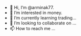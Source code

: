 - 👋 Hi, I’m @arminak77.
- 👀 I’m interested in money.
- 🌱 I’m currently learning trading...
- 💞️ I’m looking to collaborate on ...
- 📫 How to reach me ...

<!---
arminak77/arminak77 is a ✨ special ✨ repository because its `README.md` (this file) appears on your GitHub profile.
You can click the Preview link to take a look at your changes.
--->
